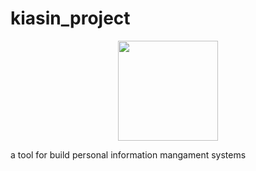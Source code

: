 
# kiasin_project

<p align="center">
   <img src="https://mohamed-alkhatim.web.app/icons/favicon.svg" width="160"/>
</p>
    a tool for build personal information mangament systems

  

